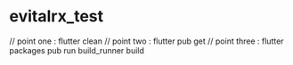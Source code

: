 # evitalrx_test

// point one : flutter clean
// point two : flutter pub get 
// point three : flutter packages pub run build_runner build